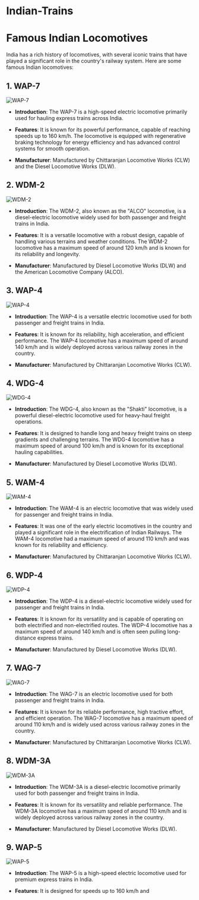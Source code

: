 
# Indian-Trains
# Famous Indian Locomotives

India has a rich history of locomotives, with several iconic trains that have played a significant role in the country's railway system. Here are some famous Indian locomotives:

## 1. WAP-7

![WAP-7](https://upload.wikimedia.org/wikipedia/commons/4/41/WAP-7-LOCO.jpg)

- **Introduction**: The WAP-7 is a high-speed electric locomotive primarily used for hauling express trains across India.

- **Features**: It is known for its powerful performance, capable of reaching speeds up to 160 km/h. The locomotive is equipped with regenerative braking technology for energy efficiency and has advanced control systems for smooth operation.

- **Manufacturer**: Manufactured by Chittaranjan Locomotive Works (CLW) and the Diesel Locomotive Works (DLW).

## 2. WDM-2

![WDM-2](https://upload.wikimedia.org/wikipedia/commons/thumb/4/4d/Changing_tracks_..._That%27s_our_life_-_Flickr_-_Dr._Santulan_Mahanta.jpg/1280px-Changing_tracks_..._That%27s_our_life_-_Flickr_-_Dr._Santulan_Mahanta.jpg)

- **Introduction**: The WDM-2, also known as the "ALCO" locomotive, is a diesel-electric locomotive widely used for both passenger and freight trains in India.

- **Features**: It is a versatile locomotive with a robust design, capable of handling various terrains and weather conditions. The WDM-2 locomotive has a maximum speed of around 120 km/h and is known for its reliability and longevity.

- **Manufacturer**: Manufactured by Diesel Locomotive Works (DLW) and the American Locomotive Company (ALCO).




## 3. WAP-4

![WAP-4](https://upload.wikimedia.org/wikipedia/commons/thumb/5/5d/ET_WAP4_22924.jpg/600px-ET_WAP4_22924.jpg)

- **Introduction**: The WAP-4 is a versatile electric locomotive used for both passenger and freight trains in India.

- **Features**: It is known for its reliability, high acceleration, and efficient performance. The WAP-4 locomotive has a maximum speed of around 140 km/h and is widely deployed across various railway zones in the country.

- **Manufacturer**: Manufactured by Chittaranjan Locomotive Works (CLW).

## 4. WDG-4

![WDG-4](https://upload.wikimedia.org/wikipedia/commons/thumb/3/30/GT46MAC-WDG4.jpg/1280px-GT46MAC-WDG4.jpg)

- **Introduction**: The WDG-4, also known as the "Shakti" locomotive, is a powerful diesel-electric locomotive used for heavy-haul freight operations.

- **Features**: It is designed to handle long and heavy freight trains on steep gradients and challenging terrains. The WDG-4 locomotive has a maximum speed of around 100 km/h and is known for its exceptional hauling capabilities.

- **Manufacturer**: Manufactured by Diesel Locomotive Works (DLW).

## 5. WAM-4

![WAM-4](wam4.jpg)

- **Introduction**: The WAM-4 is an electric locomotive that was widely used for passenger and freight trains in India.

- **Features**: It was one of the early electric locomotives in the country and played a significant role in the electrification of Indian Railways. The WAM-4 locomotive had a maximum speed of around 110 km/h and was known for its reliability and efficiency.

- **Manufacturer**: Manufactured by Chittaranjan Locomotive Works (CLW).

## 6. WDP-4

![WDP-4](wdp4.jpg)

- **Introduction**: The WDP-4 is a diesel-electric locomotive widely used for passenger and freight trains in India.

- **Features**: It is known for its versatility and is capable of operating on both electrified and non-electrified routes. The WDP-4 locomotive has a maximum speed of around 140 km/h and is often seen pulling long-distance express trains.

- **Manufacturer**: Manufactured by Diesel Locomotive Works (DLW).

## 7. WAG-7

![WAG-7](wag7.jpg)

- **Introduction**: The WAG-7 is an electric locomotive used for both passenger and freight trains in India.

- **Features**: It is known for its reliable performance, high tractive effort, and efficient operation. The WAG-7 locomotive has a maximum speed of around 110 km/h and is widely used across various railway zones in the country.

- **Manufacturer**: Manufactured by Chittaranjan Locomotive Works (CLW).

## 8. WDM-3A

![WDM-3A](wdm3a.jpg)

- **Introduction**: The WDM-3A is a diesel-electric locomotive primarily used for both passenger and freight trains in India.

- **Features**: It is known for its versatility and reliable performance. The WDM-3A locomotive has a maximum speed of around 110 km/h and is widely deployed across various railway zones in the country.

- **Manufacturer**: Manufactured by Diesel Locomotive Works (DLW).

## 9. WAP-5

![WAP-5](wap5.jpg)

- **Introduction**: The WAP-5 is a high-speed electric locomotive used for premium express trains in India.

- **Features**: It is designed for speeds up to 160 km/h and
